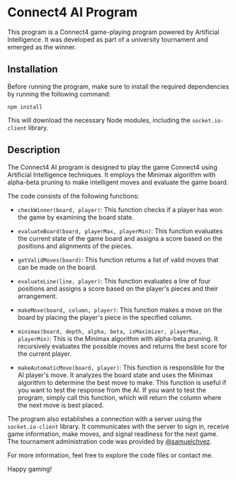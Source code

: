 # Connect4 AI Program

This program is a Connect4 game-playing program powered by Artificial Intelligence. It was developed as part of a university tournament and emerged as the winner.

## Installation

Before running the program, make sure to install the required dependencies by running the following command:

```
npm install
```

This will download the necessary Node modules, including the `socket.io-client` library.

## Description

The Connect4 AI program is designed to play the game Connect4 using Artificial Intelligence techniques. It employs the Minimax algorithm with alpha-beta pruning to make intelligent moves and evaluate the game board.

The code consists of the following functions:

- `checkWinner(board, player)`: This function checks if a player has won the game by examining the board state.

- `evaluateBoard(board, playerMax, playerMin)`: This function evaluates the current state of the game board and assigns a score based on the positions and alignments of the pieces.

- `getValidMoves(board)`: This function returns a list of valid moves that can be made on the board.

- `evaluateLine(line, player)`: This function evaluates a line of four positions and assigns a score based on the player's pieces and their arrangement.

- `makeMove(board, column, player)`: This function makes a move on the board by placing the player's piece in the specified column.

- `minimax(board, depth, alpha, beta, isMaximizer, playerMax, playerMin)`: This is the Minimax algorithm with alpha-beta pruning. It recursively evaluates the possible moves and returns the best score for the current player.

- `makeAutomaticMove(board, player)`: This function is responsible for the AI player's move. It analyzes the board state and uses the Minimax algorithm to determine the best move to make. This function is useful if you want to test the response from the AI. If you want to test the program, simply call this function, which will return the column where the next move is best placed.

The program also establishes a connection with a server using the `socket.io-client` library. It communicates with the server to sign in, receive game information, make moves, and signal readiness for the next game. The tournament administration code was provided by [@samuelchvez](https://github.com/samuelchvez).

For more information, feel free to explore the code files or contact me.

Happy gaming!
